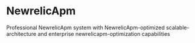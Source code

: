 # NewrelicApm
Professional NewrelicApm system with NewrelicApm-optimized scalable-architecture and enterprise newrelicapm-optimization capabilities
